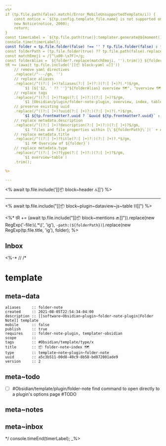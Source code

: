 ```yaml
---
<%*
if (tp.file.path(false).match(/Error_MobileUnsupportedTemplate/i)) { 
    const notice = `${tp.config.template_file.name} is not supported on mobile.`;
    new Notice(notice, 2000);
    return;
}
const timerLabel = `${tp.file.path(true)}:templater.generate@${moment().format('YYYYMMDDHHmmss')}`;
console.time(timerLabel);
const folder = tp.file.folder(false) !== '' ? tp.file.folder(false) : this.app.vault.adapter.getName();
const folderPath = (tp.file.folder(true) ?? tp.file.path(false).replace(/\\/g, '/')) ?? '/';
const matchEmoji = /[^\x00-\x7F]+/g;
const folderAlias = `${folder?.replace(matchEmoji, '').trim()} ${folder?.match(matchEmoji)?.join('') ?? ''}`.trim();
tR += (await tp.file.include('[[📦 block~yaml ✉]]'))
    // remove yaml directives
    .replace(/^---/gm, '')
    // replace aliases
    .replace(/^((?:[ ]+)?aliases(?:[ ]+)?:)(?:[ ]+)?(.*)$/gm,
        `$1 [${'$2, ' ?? ''}"${folderAlias} overview 🗺", "overview 🗺 of ${folderAlias}", "${folderAlias} table ⛓", "table ⛓ of ${folderAlias}", "${folder}"]`)            
    // replace tags
    .replace(/^((?:[ ]+)?tags(?:[ ]+)?:)(?:[ ]+)?$/gm,
        `$1 [Obsidian/plugin/folder-note-plugin, overview, index, table]`)
    // preserve existing uuid
    .replace(/^((?:[ ]+)?uuid(?:[ ]+)?:)(?:[ ]+)?(.*)$/gm,
        `$1 ${tp.frontmatter?.uuid ? `&uuid ${tp.frontmatter?.uuid}` : '$2'}`)
    // replace metadata.description
    .replace(/^((?:[ ]+)?description(?:[ ]+)?:)(?:[ ]+)?$/gm,
        `$1 "files and file properties within [\`${folderPath}\`](` + encodeURI(`file:///${tp.file.folder(true).replace(/\\/g, '/')}`) + ')"')
    // replace metadata.title
    .replace(/^((?:[ ]+)?title(?:[ ]+)?:)(?:[ ]+)?.*$/gm,
        `$1 🗺 Overview of ${folder}`)
    // replace metadata.type
    .replace(/^((?:[ ]+)?type(?:[ ]+)?:)(?:[ ]+)?$/gm,
        `$1 overview~table`)
    .trim();

%>

---
```


<% await tp.file.include('[[📦 block~header 🔝]]') %>

---

<% await tp.file.include("[[📦 block~plugin~dataview~js~table ⛓]]") %>

<%* tR += (await tp.file.include("[[📦 block~mentions 🔙]]")).replace(new RegExp('-file:\\(.*\\)', 'ig'), `-path:(${folderPath})`).replace(new RegExp(tp.file.title, 'ig'), folder); %>

## Inbox

<%-*
//
/*

# template

## meta~data

```dataviewfield
aliases     :: folder-note
created     :: 2021-08-05T22:54:34-04:00
description :: [[software~Obsidian~plugin~folder-note-plugin|Folder Note]] template
mobile      :: false
publish     :: true
requires    :: folder-note-plugin, templater-obsidian
scope       :: 
tags        :: #Obsidian/template/type/x
title       :: 📦 folder-note~index 🗺
type        :: template~note~plugin~folder-note
uuid        :: a5c3b511-00d8-40c9-8b58-bd872001ade9
version     :: 2
```

## meta~todo

- [ ] #Obsidian/template/plugin/folder-note find command to open directly to a plugin's options page #TODO

## meta~notes

## meta~inbox

*/
console.timeEnd(timerLabel);
_%>